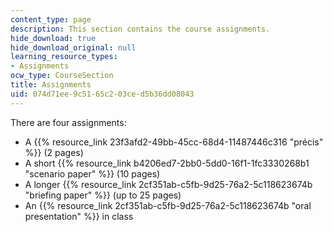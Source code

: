 ```yaml
---
content_type: page
description: This section contains the course assignments.
hide_download: true
hide_download_original: null
learning_resource_types:
- Assignments
ocw_type: CourseSection
title: Assignments
uid: 074d71ee-9c51-65c2-03ce-d5b36dd08043
---
```


There are four assignments:

*   A {{% resource_link 23f3afd2-49bb-45cc-68d4-11487446c316 "précis" %}} (2 pages)
*   A short {{% resource_link b4206ed7-2bb0-5dd0-16f1-1fc3330268b1 "scenario paper" %}} (10 pages)
*   A longer {{% resource_link 2cf351ab-c5fb-9d25-76a2-5c118623674b "briefing paper" %}} (up to 25 pages)
*   An {{% resource_link 2cf351ab-c5fb-9d25-76a2-5c118623674b "oral presentation" %}} in class